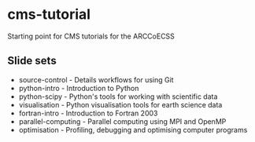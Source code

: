 cms-tutorial
============

Starting point for CMS tutorials for the ARCCoECSS

Slide sets
----------

* source-control - Details workflows for using Git
* python-intro - Introduction to Python
* python-scipy - Python's tools for working with scientific data
* visualisation - Python visualisation tools for earth science data
* fortran-intro - Introduction to Fortran 2003
* parallel-computing - Parallel computing using MPI and OpenMP
* optimisation - Profiling, debugging and optimising computer programs
